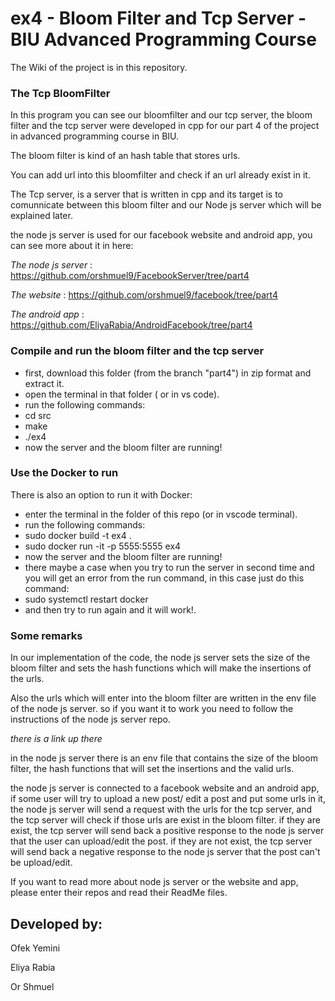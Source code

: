 # ex4 - Bloom Filter and Tcp Server - BIU Advanced Programming Course 

The Wiki of the project is in this repository. 

### The Tcp BloomFilter
In this program you can see our bloomfilter and our tcp server, the bloom filter and the tcp server were developed in cpp for our part 4 of the project in advanced programming course in BIU. 

The bloom filter is kind of an hash table that stores urls.

You can add url into this bloomfilter and check if an url already exist in it. 

The Tcp server, is a server that is written in cpp and its target is to comunnicate between this bloom filter and our Node js server which will be explained later. 

the node js server is used for our facebook website and android app, you can see more about it in here: 

*The node js server* : https://github.com/orshmuel9/FacebookServer/tree/part4

*The website* : https://github.com/orshmuel9/facebook/tree/part4

*The android app* :  https://github.com/EliyaRabia/AndroidFacebook/tree/part4

### Compile and run the bloom filter and the tcp server
- first, download this folder (from the branch "part4") in zip format and extract it.
- open the terminal in that folder ( or in vs code).
- run the following commands:
- cd src
- make
- ./ex4
- now the server and the bloom filter are running!

### Use the Docker to run 
There is also an option to run it with Docker: 
- enter the terminal in the folder of this repo (or in vscode terminal).
- run the following commands:
- sudo docker build -t ex4 .
- sudo docker run -it -p 5555:5555 ex4
- now the server and the bloom filter are running!
- there maybe a case when you try to run the server in second time and you will get an error from the run command,
in this case just do this command:
- sudo systemctl restart docker
- and then try to run again and it will work!.

### Some remarks 
In our implementation of the code, the node js server sets the size of the bloom filter and sets the hash functions which will make the insertions of the urls.

Also the urls which will enter into the bloom filter are written in the env file of the node js server. so if you want it to work you need to follow the instructions of the node js server repo. 

*there is a link up there* 

in the node js server there is an env file that contains the size of the bloom filter, the hash functions that will set the insertions and the valid urls.

the node js server is connected to a facebook website and an android app, if some user will try to upload a  new post/ edit a post and put some urls  in it, the node js server will send a request with the urls for the tcp server, and the tcp server will check if those urls are exist in the bloom filter. if they are exist, the tcp server will send back a positive response to the node js server that the user can upload/edit the post. if they are not exist, the tcp server will send back a negative response to the node js server that the post can't be upload/edit. 

If you want to read more about node js server or the website and app, please enter their repos and read their ReadMe files.

## Developed by:

Ofek Yemini  

Eliya Rabia 

Or Shmuel


